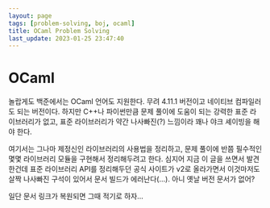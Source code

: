 ```yaml
---
layout: page
tags: [problem-solving, boj, ocaml]
title: OCaml Problem Solving
last_update: 2023-01-25 23:47:40
---
```


# OCaml

 놀랍게도 백준에서는 OCaml 언어도 지원한다. 무려 4.11.1 버전이고
 네이티브 컴파일러도 되는 버전이다. 하지만 C++나 파이썬만큼 문제
 풀이에 도움이 되는 강력한 표준 라이브러리가 없고, 표준 라이브러리가
 약간 나사빠진(?) 느낌이라 꽤나 야크 셰이빙을 해야 한다.

 여기서는 그나마 제정신인 라이브러리의 사용법을 정리하고, 문제 풀이에
 반쯤 필수적인 몇몇 라이브러리 모듈을 구현해서 정리해두려고
 한다. 심지어 지금 이 글을 쓰면서 발견한건데 표준 라이브러리 API를
 정리해두던 공식 사이트가 v2로 올라가면서 이것마저도 살짝 나사빠진
 구석이 있어서 문서 빌드가 에러난다(...). 아니 옛날 버전 문서가 없어?

 일단 문서 링크가 복원되면 그때 적기로 하자...
